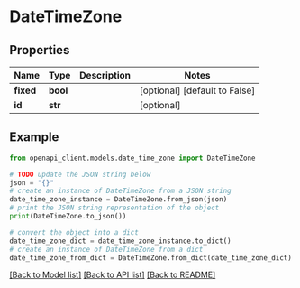 # DateTimeZone


## Properties

Name | Type | Description | Notes
------------ | ------------- | ------------- | -------------
**fixed** | **bool** |  | [optional] [default to False]
**id** | **str** |  | [optional] 

## Example

```python
from openapi_client.models.date_time_zone import DateTimeZone

# TODO update the JSON string below
json = "{}"
# create an instance of DateTimeZone from a JSON string
date_time_zone_instance = DateTimeZone.from_json(json)
# print the JSON string representation of the object
print(DateTimeZone.to_json())

# convert the object into a dict
date_time_zone_dict = date_time_zone_instance.to_dict()
# create an instance of DateTimeZone from a dict
date_time_zone_from_dict = DateTimeZone.from_dict(date_time_zone_dict)
```
[[Back to Model list]](../README.md#documentation-for-models) [[Back to API list]](../README.md#documentation-for-api-endpoints) [[Back to README]](../README.md)


